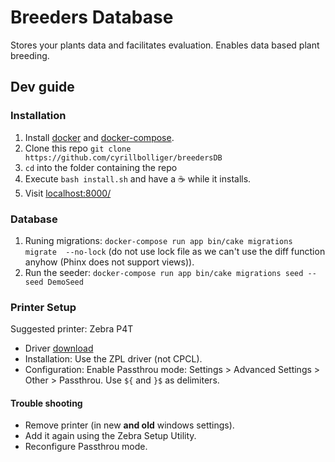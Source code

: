 # Breeders Database
Stores your plants data and facilitates evaluation. Enables data based plant breeding.

## Dev guide
### Installation
1. Install [docker](https://store.docker.com/search?offering=community&type=edition) and [docker-compose](https://docs.docker.com/compose/install/).
1. Clone this repo `git clone https://github.com/cyrillbolliger/breedersDB`
1. `cd` into the folder containing the repo
1. Execute `bash install.sh` and have a ☕️ while it installs.
1. Visit [localhost:8000/](http://localhost:8000/)

### Database
1. Runing migrations: `docker-compose run app bin/cake migrations migrate  --no-lock` (do not use lock file as we can't use the diff function anyhow (Phinx does not support views)).
1. Run the seeder: `docker-compose run app bin/cake migrations seed --seed DemoSeed`

### Printer Setup
Suggested printer: Zebra P4T
* Driver [download](https://www.zebra.com/us/en/support-downloads/printers/mobile/p4t.html)
* Installation: Use the ZPL driver (not CPCL).
* Configuration: Enable Passthrou mode: Settings > Advanced Settings > Other > Passthrou.
Use `${` and `}$` as delimiters.

#### Trouble shooting
* Remove printer (in new **and old** windows settings).
* Add it again using the Zebra Setup Utility.
* Reconfigure Passthrou mode.

